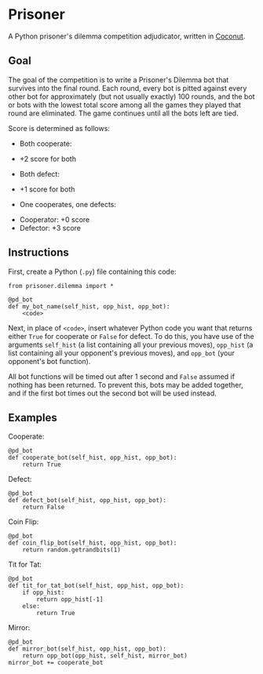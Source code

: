 Prisoner
========

A Python prisoner's dilemma competition adjudicator, written in [Coconut](https://github.com/evhub/coconut).

## Goal

The goal of the competition is to write a Prisoner's Dilemma bot that survives into the final round. Each round, every bot is pitted against every other bot for approximately (but not usually exactly) 100 rounds, and the bot or bots with the lowest total score among all the games they played that round are eliminated. The game continues until all the bots left are tied.

Score is determined as follows:
- Both cooperate:
 * +2 score for both
- Both defect:
 * +1 score for both
- One cooperates, one defects:
 * Cooperator: +0 score
 * Defector: +3 score

## Instructions

First, create a Python (`.py`) file containing this code:
```
from prisoner.dilemma import *

@pd_bot
def my_bot_name(self_hist, opp_hist, opp_bot):
    <code>
```

Next, in place of `<code>`, insert whatever Python code you want that returns either `True` for cooperate or `False` for defect. To do this, you have use of the arguments `self_hist` (a list containing all your previous moves), `opp_hist` (a list containing all your opponent's previous moves), and `opp_bot` (your opponent's bot function).

All bot functions will be timed out after 1 second and `False` assumed if nothing has been returned. To prevent this, bots may be added together, and if the first bot times out the second bot will be used instead.

## Examples

Cooperate:
```
@pd_bot
def cooperate_bot(self_hist, opp_hist, opp_bot):
    return True
```

Defect:
```
@pd_bot
def defect_bot(self_hist, opp_hist, opp_bot):
    return False
```

Coin Flip:
```
@pd_bot
def coin_flip_bot(self_hist, opp_hist, opp_bot):
    return random.getrandbits(1)
```

Tit for Tat:
```
@pd_bot
def tit_for_tat_bot(self_hist, opp_hist, opp_bot):
    if opp_hist:
        return opp_hist[-1]
    else:
        return True
```

Mirror:
```
@pd_bot
def mirror_bot(self_hist, opp_hist, opp_bot):
    return opp_bot(opp_hist, self_hist, mirror_bot)
mirror_bot += cooperate_bot
```
